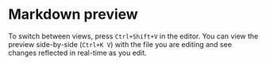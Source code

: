 # Markdown preview
 To switch between views, press `Ctrl+Shift+V` in the editor. You can view the preview side-by-side (`Ctrl+K V`) with the file you are editing and see changes reflected in real-time as you edit.